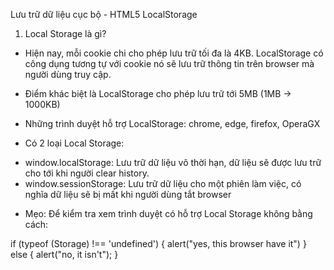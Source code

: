 Lưu trữ dữ liệu cục bộ - HTML5 LocalStorage

1. Local Storage là gì?

- Hiện nay, mỗi cookie chi cho phép lưu trữ tối đa là 4KB. LocalStorage có công dụng tương tự với cookie nó sẽ lưu trữ thông tin trên browser mà người dùng truy cập.
- Điểm khác biệt là LocalStorage cho phép lưu trữ tới 5MB (1MB -> 1000KB)

- Những trình duyệt hỗ trợ LocalStorage: chrome, edge, firefox, OperaGX

- Có 2 loại Local Storage:

* window.localStorage: Lưu trữ dữ liệu vô thời hạn, dữ liệu sẽ được lưu trữ cho tới khi người clear history.
* window.sessionStorage: Lưu trữ dữ liệu cho một phiên làm việc, có nghĩa dữ liệu sẽ bị mất khi người dùng tắt browser

- Mẹo: Để kiểm tra xem trình duyệt có hỗ trợ Local Storage không bằng cách:

if (typeof (Storage) !== 'undefined') {
alert("yes, this browser have it")
}
else {
alert("no, it isn't");
}
